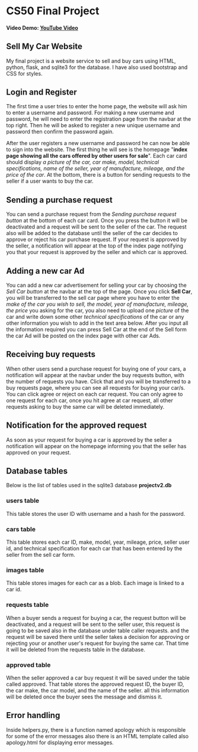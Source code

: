 # CS50 Final Project
#### Video Demo: [YouTube Video](https://www.youtube.com/watch?v=iJ6E7yFjp_g)
## Sell My Car Website
My final project is a website service to sell and buy cars using HTML, python, flask, and sqlite3 for the database. I have also used bootstrap and CSS for styles.

## Login and Register
The first time a user tries to enter the home page, the website will ask him to enter a username and password. For making a new username and password, he will need to enter the registration page from the navbar at the top right. Then he will be asked to register a new unique username and password then confirm the password again.

After the user registers a new username and password he can now be able to sign into the website. The first thing he will see is the homepage "**index page showing all the cars offered by other users for sale**". Each car card should display *a picture of the car, car make, model, technical specifications, name of the seller, year of manufacture, mileage, and the price of the car*. At the bottom, there is a button for sending requests to the seller if a user wants to buy the car. 

## Sending a purchase request
You can send a purchase request from the *Sending purchase request button* at the bottom of each car card. Once you press the button it will be deactivated and a request will be sent to the seller of the car. The request also will be added to the database until the seller of the car decides to approve or reject his car purchase request. If your request is approved by the seller, a notification will appear at the top of the index page notifying you that your request is approved by the seller and which car is approved.

## Adding a new car Ad
You can add a new car advertisement for selling your car by choosing the *Sell Car button* at the navbar at the top of the page. Once you click **Sell Car**, you will be transferred to the sell car page where you have to enter the *make of the car you wish to sell, the model, year of manufacture, mileage, the price* you asking for the car, you also need to upload one *picture* of the car and write down some other *technical specifications* of the car or any other information you wish to add in the text area below.
After you input all the information required you can press Sell Car at the end of the Sell form the car Ad will be posted on the index page with other car Ads.

## Receiving buy requests
When other users send a purchase request for buying one of your cars, a notification will appear at the navbar under the buy requests button, with the number of requests you have. Click that and you will be transferred to a buy requests page, where you can see all requests for buying your car/s. You can click agree or reject on each car request. You can only agree to one request for each car, once you hit agree at car request, all other requests asking to buy the same car will be deleted immediately.

## Notification for the approved request
As soon as your request for buying a car is approved by the seller a notification will appear on the homepage informing you that the seller has approved on your request.

## Database tables
Below is the list of tables used in the sqlite3 database **projectv2.db**
### users table
This table stores the user ID with username and a hash for the password.
### cars table
This table stores each car ID, make, model, year, mileage, price, seller user id, and technical specification for each car that has been entered by the seller from the sell car form.
### images table
This table stores images for each car as a blob. Each image is linked to a car id.
### requests table 
When a buyer sends a request for buying a car, the request button will be deactivated, and a request will be sent to the seller user, this request is going to be saved also in the database under table caller requests. and the request will be saved there until the seller takes a decision for approving or rejecting your or another user's request for buying the same car. That time it will be deleted from the requests table in the database.
### approved table
When the seller approved a car buy request it will be saved under the table called approved. That table stores the approved request ID, the buyer ID, the car make, the car model, and the name of the seller.
all this information will be deleted once the buyer sees the message and dismiss it.

## Error handling
Inside helpers.py, there is a function named apology which is responsible for some of the error messages also there is an HTML template called also apology.html for displaying error messages.
